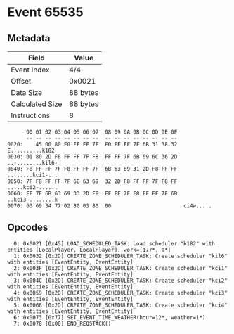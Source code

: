 # Event 65535

## Metadata

| Field           | Value    |
|-----------------|----------|
| Event Index     | 4/4      |
| Offset          | 0x0021   |
| Data Size       | 88 bytes |
| Calculated Size | 88 bytes |
| Instructions    | 8        |

```
      00 01 02 03 04 05 06 07  08 09 0A 0B 0C 0D 0E 0F
      -- -- -- -- -- -- -- --  -- -- -- -- -- -- -- --
0020:    45 00 80 F0 FF FF 7F  F0 FF FF 7F 6B 31 38 32   E..........k182
0030: 01 80 2D F8 FF FF 7F F8  FF FF 7F 6B 69 6C 36 2D  ..-........kil6-
0040: F8 FF FF 7F F8 FF FF 7F  6B 63 69 31 2D F8 FF FF  ........kci1-...
0050: 7F F8 FF FF 7F 6B 63 69  32 2D F8 FF FF 7F F8 FF  .....kci2-......
0060: FF 7F 6B 63 69 33 2D F8  FF FF 7F F8 FF FF 7F 6B  ..kci3-........k
0070: 63 69 34 77 02 80 03 80  00                       ci4w.....       
```

## Opcodes

```
  0: 0x0021 [0x45] LOAD_SCHEDULED_TASK: Load scheduler "k182" with entities [LocalPlayer, LocalPlayer], work=[177*, 0*]
  1: 0x0032 [0x2D] CREATE_ZONE_SCHEDULER_TASK: Create scheduler "kil6" with entities [EventEntity, EventEntity]
  2: 0x003F [0x2D] CREATE_ZONE_SCHEDULER_TASK: Create scheduler "kci1" with entities [EventEntity, EventEntity]
  3: 0x004C [0x2D] CREATE_ZONE_SCHEDULER_TASK: Create scheduler "kci2" with entities [EventEntity, EventEntity]
  4: 0x0059 [0x2D] CREATE_ZONE_SCHEDULER_TASK: Create scheduler "kci3" with entities [EventEntity, EventEntity]
  5: 0x0066 [0x2D] CREATE_ZONE_SCHEDULER_TASK: Create scheduler "kci4" with entities [EventEntity, EventEntity]
  6: 0x0073 [0x77] SET_EVENT_TIME_WEATHER(hour=12*, weather=1*)
  7: 0x0078 [0x00] END_REQSTACK()
```
